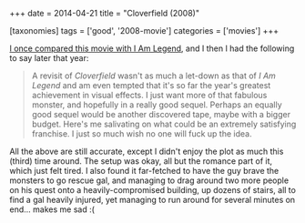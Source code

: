+++
date = 2014-04-21
title = "Cloverfield (2008)"

[taxonomies]
tags = ['good', '2008-movie']
categories = ['movies']
+++

[I once compared this movie with I Am Legend], and I then I had the
following to say later that year:

> A revisit of *Cloverfield* wasn\'t as much a let-down as that of *I Am
> Legend* and am even tempted that it\'s so far the year\'s greatest
> achievement in visual effects. I just want more of that fabulous
> monster, and hopefully in a really good sequel. Perhaps an equally
> good sequel would be another discovered tape, maybe with a bigger
> budget. Here\'s me salivating on what could be an extremely satisfying
> franchise. I just so much wish no one will fuck up the idea.

All the above are still accurate, except I didn\'t enjoy the plot as
much this (third) time around. The setup was okay, all but the romance
part of it, which just felt tired. I also found it far-fetched to have
the guy brave the monsters to go rescue gal, and managing to drag around
two more people on his quest onto a heavily-compromised building, up
dozens of stairs, all to find a gal heavily injured, yet managing to run
around for several minutes on end\... makes me sad :(

  [I once compared this movie with I Am Legend]: http://tshepang.net/cloverfield-vs-i-am-legend
